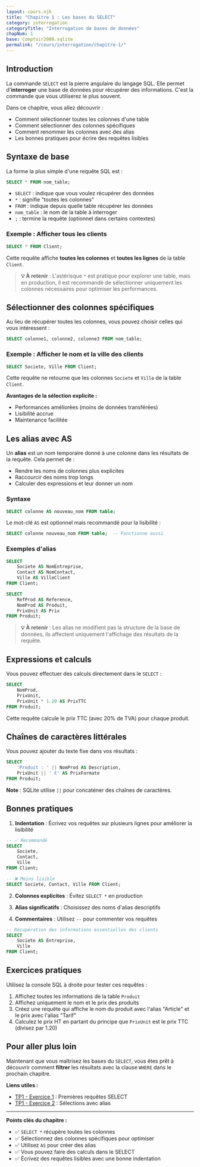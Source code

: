 ```yaml
---
layout: cours.njk
title: "Chapitre 1 : Les bases du SELECT"
category: interrogation
categoryTitle: "Interrogation de bases de données"
chapNum: 1
base: Comptoir2000.sqlite
permalink: "/cours/interrogation/chapitre-1/"
---
```


## Introduction

La commande `SELECT` est la pierre angulaire du langage SQL. Elle permet d'**interroger** une base de données pour récupérer des informations. C'est la commande que vous utiliserez le plus souvent.

Dans ce chapitre, vous allez découvrir :
- Comment sélectionner toutes les colonnes d'une table
- Comment sélectionner des colonnes spécifiques
- Comment renommer les colonnes avec des alias
- Les bonnes pratiques pour écrire des requêtes lisibles

## Syntaxe de base

La forme la plus simple d'une requête SQL est :

```sql
SELECT * FROM nom_table;
```

- `SELECT` : indique que vous voulez récupérer des données
- `*` : signifie "toutes les colonnes"
- `FROM` : indique depuis quelle table récupérer les données
- `nom_table` : le nom de la table à interroger
- `;` : termine la requête (optionnel dans certains contextes)

### Exemple : Afficher tous les clients

```sql
SELECT * FROM Client;
```

Cette requête affiche **toutes les colonnes** et **toutes les lignes** de la table `Client`.

> **💡 À retenir** : L'astérisque `*` est pratique pour explorer une table, mais en production, il est recommandé de sélectionner uniquement les colonnes nécessaires pour optimiser les performances.

## Sélectionner des colonnes spécifiques

Au lieu de récupérer toutes les colonnes, vous pouvez choisir celles qui vous intéressent :

```sql
SELECT colonne1, colonne2, colonne3 FROM nom_table;
```

### Exemple : Afficher le nom et la ville des clients

```sql
SELECT Societe, Ville FROM Client;
```

Cette requête ne retourne que les colonnes `Societe` et `Ville` de la table `Client`.

**Avantages de la sélection explicite :**
- Performances améliorées (moins de données transférées)
- Lisibilité accrue
- Maintenance facilitée

## Les alias avec AS

Un **alias** est un nom temporaire donné à une colonne dans les résultats de la requête. Cela permet de :
- Rendre les noms de colonnes plus explicites
- Raccourcir des noms trop longs
- Calculer des expressions et leur donner un nom

### Syntaxe

```sql
SELECT colonne AS nouveau_nom FROM table;
```

Le mot-clé `AS` est optionnel mais recommandé pour la lisibilité :

```sql
SELECT colonne nouveau_nom FROM table;  -- Fonctionne aussi
```

### Exemples d'alias

```sql
SELECT 
    Societe AS NomEntreprise,
    Contact AS NomContact,
    Ville AS VilleClient
FROM Client;
```

```sql
SELECT 
    RefProd AS Reference,
    NomProd AS Produit,
    PrixUnit AS Prix
FROM Produit;
```

> **💡 À retenir** : Les alias ne modifient pas la structure de la base de données, ils affectent uniquement l'affichage des résultats de la requête.

## Expressions et calculs

Vous pouvez effectuer des calculs directement dans le `SELECT` :

```sql
SELECT 
    NomProd,
    PrixUnit,
    PrixUnit * 1.20 AS PrixTTC
FROM Produit;
```

Cette requête calcule le prix TTC (avec 20% de TVA) pour chaque produit.

## Chaînes de caractères littérales

Vous pouvez ajouter du texte fixe dans vos résultats :

```sql
SELECT 
    'Produit : ' || NomProd AS Description,
    PrixUnit || ' €' AS PrixFormate
FROM Produit;
```

**Note** : SQLite utilise `||` pour concaténer des chaînes de caractères.

## Bonnes pratiques

1. **Indentation** : Écrivez vos requêtes sur plusieurs lignes pour améliorer la lisibilité

```sql
-- ✅ Recommandé
SELECT 
    Societe,
    Contact,
    Ville
FROM Client;

-- ❌ Moins lisible
SELECT Societe, Contact, Ville FROM Client;
```

2. **Colonnes explicites** : Évitez `SELECT *` en production

3. **Alias significatifs** : Choisissez des noms d'alias descriptifs

4. **Commentaires** : Utilisez `--` pour commenter vos requêtes

```sql
-- Récupération des informations essentielles des clients
SELECT 
    Societe AS Entreprise,
    Ville
FROM Client;
```

## Exercices pratiques

Utilisez la console SQL à droite pour tester ces requêtes :

1. Affichez toutes les informations de la table `Produit`
2. Affichez uniquement le nom et le prix des produits
3. Créez une requête qui affiche le nom du produit avec l'alias "Article" et le prix avec l'alias "Tarif"
4. Calculez le prix HT en partant du principe que `PrixUnit` est le prix TTC (divisez par 1.20)

## Pour aller plus loin

Maintenant que vous maîtrisez les bases du `SELECT`, vous êtes prêt à découvrir comment **filtrer** les résultats avec la clause `WHERE` dans le prochain chapitre.

**Liens utiles :**
- [TP1 - Exercice 1](/tp1/exercice1/) : Premières requêtes SELECT
- [TP1 - Exercice 2](/tp1/exercice2/) : Sélections avec alias

---

**Points clés du chapitre :**
- ✅ `SELECT *` récupère toutes les colonnes
- ✅ Sélectionnez des colonnes spécifiques pour optimiser
- ✅ Utilisez `AS` pour créer des alias
- ✅ Vous pouvez faire des calculs dans le SELECT
- ✅ Écrivez des requêtes lisibles avec une bonne indentation
